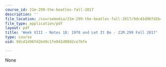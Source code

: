 ```yaml
---
course_id: 21m-299-the-beatles-fall-2017
description: ''
file_location: /coursemedia/21m-299-the-beatles-fall-2017/9dcd1d96fd2b49c1fe042d00d2ce7bfe_MIT21M_299F17_Notes18.pdf
file_type: application/pdf
layout: pdf
title: 'Week XIII - Notes 18: 1970 and Let It Be - 21M.299 Fall 2017'
type: course
uid: 9dcd1d96fd2b49c1fe042d00d2ce7bfe

---
```

None